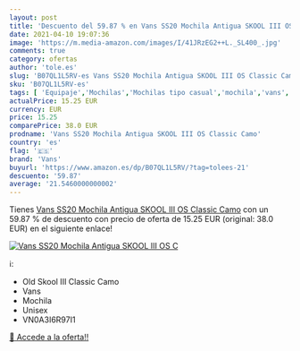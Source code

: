 ```yaml
---
layout: post
title: 'Descuento del 59.87 % en Vans SS20 Mochila Antigua SKOOL III OS C'
date: 2021-04-10 19:07:36
image: 'https://m.media-amazon.com/images/I/41JRzEG2++L._SL400_.jpg'
comments: true
category: ofertas
author: 'tole.es'
slug: 'B07QL1L5RV-es Vans SS20 Mochila Antigua SKOOL III OS Classic Camo'
sku: 'B07QL1L5RV-es'
tags: [ 'Equipaje','Mochilas','Mochilas tipo casual','mochila','vans', ]
actualPrice: 15.25 EUR
currency: EUR
price: 15.25
comparePrice: 38.0 EUR
prodname: 'Vans SS20 Mochila Antigua SKOOL III OS Classic Camo'
country: 'es'
flag: '🇪🇸'
brand: 'Vans'
buyurl: 'https://www.amazon.es/dp/B07QL1L5RV/?tag=tolees-21'
descuento: '59.87'
average: '21.5460000000002'
---
```


Tienes [Vans SS20 Mochila Antigua SKOOL III OS Classic Camo](https://www.amazon.es/dp/B07QL1L5RV/?tag=tolees-21) con un 59.87 % de descuento con precio de oferta de 15.25 EUR (original: 38.0 EUR) en el siguiente enlace!

[![Vans SS20 Mochila Antigua SKOOL III OS C](https://m.media-amazon.com/images/I/41JRzEG2++L._SL400_.jpg)](https://www.amazon.es/dp/B07QL1L5RV/?tag=tolees-21)

ℹ️:

- Old Skool III Classic Camo
- Vans
- Mochila
- Unisex
- VN0A3I6R97I1

[🛒 Accede a la oferta!!](https://www.amazon.es/dp/B07QL1L5RV/?tag=tolees-21)
